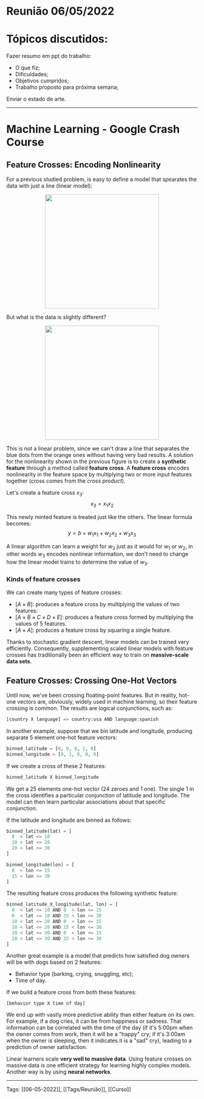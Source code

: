 # Reunião 06/05/2022
# Tópicos discutidos:
Fazer resumo em ppt do trabalho:
- O que fiz;
- Dificuldades;
- Objetivos cumpridos;
- Trabalho proposto para próxima semana;

Enviar o estado de arte.

---

# Machine Learning - Google Crash Course
## Feature Crosses: Encoding Nonlinearity
For a previous studied problem, is easy to define a model that spearates the data with just a line (linear model):

<p align="center">
	<img src="https://developers.google.com/machine-learning/crash-course/images/LinearProblem1.png" width=300>
</p>

 But what is the data is slightly different?
 <p align="center">
	<img src="https://developers.google.com/machine-learning/crash-course/images/LinearProblem2.png" width=300>
</p>

This is not a linear problem, since we can't draw a line that separates the blue dots from the orange ones without having very bad results. A solution for the nonlinearity shown in the previous figure is to create a **synthetic feature** through a method called **feature cross**. A **feature cross** encodes nonlinearity in the feature space by multiplying two or more input features together (cross comes from the *cross product*).

Let's create a feature cross $x_3$:
$$
x_3=x_1x_2
$$

This newly minted feature is treated just like the others. The linear formula becomes:
$$
y=b+w_1x_1+w_2x_2+w_3x_3
$$

A linear algorithm can learn a weight for $w_3$ just as it would for $w_1$ or $w_2$, in other words $w_3$ encodes nonlinear information, we don't need to change how the linear model trains to determine the value of $w_3$.

### Kinds of feature crosses
We can create many types of feature crosses:
- $[A \times B]$: produces a feature cross by multiplying the values of two features:
- $[A \times B \times C \times D \times E]$: produces a feature cross formed by multiplying the values of 5 features.
- $[A \times A]$: produces a feature cross by squaring a single feature.

Thanks to stochastic gradient descent, linear models can be trained very efficiently. Consequently, supplementing scaled linear models with feature crosses has traditionally been an efficient way to train on **massive-scale data sets**.

## Feature Crosses: Crossing One-Hot Vectors
Until now, we've been crossing floating-point features. But in reality, hot-one vectors are, obviously, widely used in machine learning, so their feature crossing is common. The results are logical conjunctions, such as:
```py
[country X language] => country:usa AND language:spanish
```

In another example, suppose that we bin latitude and longitude, producing separate 5 element one-hot feature vectors:
```py
binned_latitude = [0, 0, 0, 1, 0]
binned_longitude = [0, 1, 0, 0, 0]
```

If we create a cross of these 2 features:
```py
binned_latitude X binned_longitude
```

We get a 25 elements one-hot vector (24 zeroes and 1 one). The single 1 in the cross identifies a particular conjunction of latitude and longitude. The model can then learn particular associations about that specific conjunction.

If the latitude and longitude are binned as follows:
```py
binned_latitude(lat) = [
  0  < lat <= 10
  10 < lat <= 20
  20 < lat <= 30
]

binned_longitude(lon) = [
  0  < lon <= 15
  15 < lon <= 30
]

```

The resulting feature cross produces the following synthetic feature:
```py
binned_latitude_X_longitude(lat, lon) = [
  0  < lat <= 10 AND 0  < lon <= 15
  0  < lat <= 10 AND 15 < lon <= 30
  10 < lat <= 20 AND 0  < lon <= 15
  10 < lat <= 20 AND 15 < lon <= 30
  20 < lat <= 30 AND 0  < lon <= 15
  20 < lat <= 30 AND 15 < lon <= 30
]
```


Another great example is a model that predicts how satisfied dog owners will be with dogs based on 2 features:
- Behavior type (barking, crying, snuggling, etc);
- Time of day.

If we build a feature cross from both these features:
```
[behavior type X time of day]
```

We end up with vastly more predictive ability than either feature on its own. For example, if a dog cries, it can be from happiness or sadness. That information can be correlated with the time of the day (if it's 5:00pm when the owner comes from work, then it will be a "happy" cry; if it's 3:00am when the owner is sleeping, then it indicates it is a "sad" cry), leading to a prediction of owner satisfaction.

Linear learners scale **very well to massive data**. Using feature crosses on massive data is one efficient strategy for learning highly complex models. Another way is by using **neural networks**.





---
Tags:
[[06-05-2022]], [[Tags/Reunião]], [[Curso]]